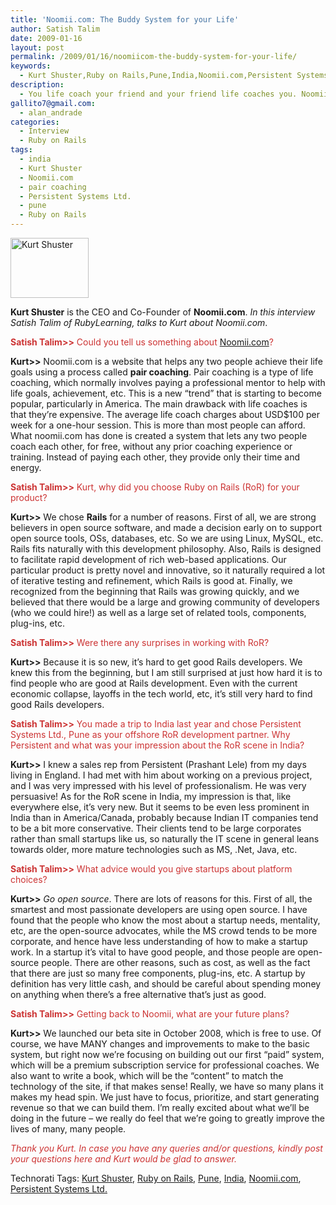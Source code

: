 ```yaml
---
title: 'Noomii.com: The Buddy System for your Life'
author: Satish Talim
date: 2009-01-16
layout: post
permalink: /2009/01/16/noomiicom-the-buddy-system-for-your-life/
keywords:
  - Kurt Shuster,Ruby on Rails,Pune,India,Noomii.com,Persistent Systems Ltd.,pair coaching
description:
  - You life coach your friend and your friend life coaches you. Noomii shows you how!
gallito7@gmail.com:
  - alan_andrade
categories:
  - Interview
  - Ruby on Rails
tags:
  - india
  - Kurt Shuster
  - Noomii.com
  - pair coaching
  - Persistent Systems Ltd.
  - pune
  - Ruby on Rails
---
```

<div>
  <p>
    <img class="alignright" title="Kurt Shuster" src="http://www.rubylearning.com/images/kurt.jpg" alt="Kurt Shuster" width="125" height="96" />
  </p>
  
  <p>
    <strong>Kurt Shuster</strong> is the CEO and Co-Founder of <strong>Noomii.com</strong>. <em>In this interview Satish Talim of RubyLearning, talks to Kurt about Noomii.com</em>.
  </p>
  
  <p>
    <span style="color:#CC3333;"><strong>Satish Talim>></strong> Could you tell us something about <a href="http://noomii.com/">Noomii.com</a>?</span>
  </p>
  
  <p>
    <strong>Kurt>></strong> Noomii.com is a website that helps any two people achieve their life goals using a process called <strong>pair coaching</strong>. Pair coaching is a type of life coaching, which normally involves paying a professional mentor to help with life goals, achievement, etc. This is a new &#8220;trend&#8221; that is starting to become popular, particularly in America. The main drawback with life coaches is that they&#8217;re expensive. The average life coach charges about USD$100 per week for a one-hour session. This is more than most people can afford. What noomii.com has done is created a system that lets any two people coach each other, for free, without any prior coaching experience or training. Instead of paying each other, they provide only their time and energy.
  </p>
  
  <p>
    <span style="color:#CC3333;"><strong>Satish Talim>></strong> Kurt, why did you choose Ruby on Rails (RoR) for your product?</span>
  </p>
  
  <p>
    <strong>Kurt>></strong> We chose <strong>Rails</strong> for a number of reasons. First of all, we are strong believers in open source software, and made a decision early on to support open source tools, OSs, databases, etc. So we are using Linux, MySQL, etc. Rails fits naturally with this development philosophy. Also, Rails is designed to facilitate rapid development of rich web-based applications. Our particular product is pretty novel and innovative, so it naturally required a lot of iterative testing and refinement, which Rails is good at. Finally, we recognized from the beginning that Rails was growing quickly, and we believed that there would be a large and growing community of developers (who we could hire!) as well as a large set of related tools, components, plug-ins, etc.
  </p>
  
  <p>
    <span style="color:#CC3333;"><strong>Satish Talim>></strong> Were there any surprises in working with RoR?</span>
  </p>
  
  <p>
    <strong>Kurt>></strong> Because it is so new, it&#8217;s hard to get good Rails developers. We knew this from the beginning, but I am still surprised at just how hard it is to find people who are good at Rails development. Even with the current economic collapse, layoffs in the tech world, etc, it&#8217;s still very hard to find good Rails developers.
  </p>
  
  <p>
    <span style="color:#CC3333;"><strong>Satish Talim>></strong> You made a trip to India last year and chose Persistent Systems Ltd., Pune as your offshore RoR development partner. Why Persistent and what was your impression about the RoR scene in India?</span>
  </p>
  
  <p>
    <strong>Kurt>></strong> I knew a sales rep from Persistent (Prashant Lele) from my days living in England. I had met with him about working on a previous project, and I was very impressed with his level of professionalism. He was very persuasive! As for the RoR scene in India, my impression is that, like everywhere else, it&#8217;s very new. But it seems to be even less prominent in India than in America/Canada, probably because Indian IT companies tend to be a bit more conservative. Their clients tend to be large corporates rather than small startups like us, so naturally the IT scene in general leans towards older, more mature technologies such as MS, .Net, Java, etc.
  </p>
  
  <p>
    <span style="color:#CC3333;"><strong>Satish Talim>></strong> What advice would you give startups about platform choices?</span>
  </p>
  
  <p>
    <strong>Kurt>></strong> <em>Go open source</em>. There are lots of reasons for this. First of all, the smartest and most passionate developers are using open source. I have found that the people who know the most about a startup needs, mentality, etc, are the open-source advocates, while the MS crowd tends to be more corporate, and hence have less understanding of how to make a startup work. In a startup it&#8217;s vital to have good people, and those people are open-source people. There are other reasons, such as cost, as well as the fact that there are just so many free components, plug-ins, etc. A startup by definition has very little cash, and should be careful about spending money on anything when there&#8217;s a free alternative that&#8217;s just as good.
  </p>
  
  <p>
    <span style="color:#CC3333;"><strong>Satish Talim>></strong> Getting back to Noomii, what are your future plans?</span>
  </p>
  
  <p>
    <strong>Kurt>></strong> We launched our beta site in October 2008, which is free to use. Of course, we have MANY changes and improvements to make to the basic system, but right now we&#8217;re focusing on building out our first &#8220;paid&#8221; system, which will be a premium subscription service for professional coaches. We also want to write a book, which will be the &#8220;content&#8221; to match the technology of the site, if that makes sense! Really, we have so many plans it makes my head spin. We just have to focus, prioritize, and start generating revenue so that we can build them. I&#8217;m really excited about what we&#8217;ll be doing in the future &#8211; we really do feel that we&#8217;re going to greatly improve the lives of many, many people.
  </p>
  
  <p>
    <span style="color:#CC3333;"><em>Thank you Kurt. In case you have any queries and/or questions, kindly post your questions here and Kurt would be glad to answer.</em></span>
  </p>
</div>

Technorati Tags: <a href="http://technorati.com/tag/Kurt+Shuster" rel="tag">Kurt Shuster</a>, <a href="http://technorati.com/tag/Ruby+on+Rails" rel="tag">Ruby on Rails</a>, <a href="http://technorati.com/tag/Pune" rel="tag">Pune</a>, <a href="http://technorati.com/tag/India" rel="tag">India</a>, <a href="http://technorati.com/tag/Noomii.com" rel="tag">Noomii.com</a>, <a href="http://technorati.com/tag/Persistent+Systems+Ltd." rel="tag">Persistent Systems Ltd.</a>
